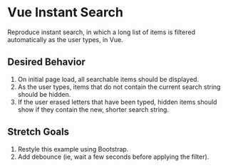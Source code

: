 # Vue Instant Search

Reproduce instant search, in which a long list of items is filtered
automatically as the user types, in Vue.

## Desired Behavior

1. On initial page load, all searchable items should be displayed.
2. As the user types, items that do not contain the current search
string should be hidden.
3. If the user erased letters that have been typed, hidden items 
should show if they contain the new, shorter search string.

## Stretch Goals

1. Restyle this example using Bootstrap.
2. Add debounce (ie, wait a few seconds before applying the filter).
